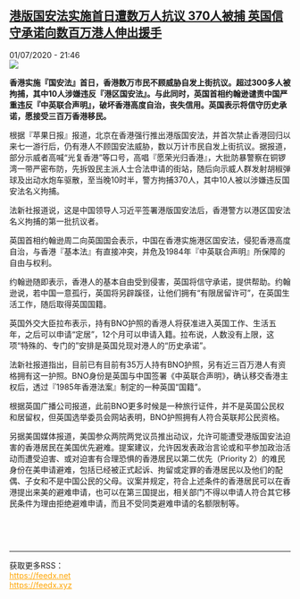 <!--1593637126000-->
[港版国安法实施首日遭数万人抗议 370人被捕 英国信守承诺向数百万港人伸出援手](http://www.rfi.fr//cn/%E4%B8%AD%E5%9B%BD/20200701-%E6%B8%AF%E7%89%88%E5%9B%BD%E5%AE%89%E6%B3%95%E5%AE%9E%E6%96%BD%E9%A6%96%E6%97%A5%E9%81%AD%E6%95%B0%E4%B8%87%E4%BA%BA%E6%8A%97%E8%AE%AE-370%E4%BA%BA%E8%A2%AB%E6%8D%95-%E8%8B%B1%E5%9B%BD%E4%BF%A1%E5%AE%88%E6%89%BF%E8%AF%BA%E5%90%91%E6%95%B0%E7%99%BE%E4%B8%87%E6%B8%AF%E4%BA%BA%E4%BC%B8%E5%87%BA%E6%8F%B4%E6%89%8B)
------

<div>01/07/2020 - 21:46</div><img src="https://s.rfi.fr/media/display/b91f7d34-bbd2-11ea-8bb0-005056bf87d6/w:310/p:16x9/2020-07-01T161211Z_1641382234_RC2GKH9NZ2SZ_RTRMADP_3_HONGKONG-PROTESTS-ANNIVERSARY.JPG"><p><strong>香港实施『国安法』首日，香港数万市民不顾威胁自发上街抗议。超过300多人被拘捕，其中10人涉嫌违反『港区国安法』。与此同时，英国首相约翰逊谴责中国严重违反『中英联合声明』，破坏香港高度自治，丧失信用。英国表示将信守历史承诺，愿接受三百万香港移民。</strong></p><div class="t-content__body u-clearfix"><div class="m-interstitial"></div><p>根据『苹果日报』报道，北京在香港强行推出港版国安法，并首次禁止香港回归以来七一游行后，仍有港人不顾国安法威胁，数以万计市民自发上街抗议。据报道，部分示威者高喊“光复香港”等口号，高唱『愿荣光归香港』，大批防暴警察在铜锣湾一带严密布防，先拆毁民主派人士合法申请的街站，随后向示威人群发射胡椒弹球及出动水炮车驱散，至当晚10时半，警方拘捕370人，其中10人被以涉嫌违反国安法名义拘捕。</p><p>法新社报道说，这是中国领导人习近平签署港版国安法后，香港警方以港区国安法名义拘捕的第一批抗议者。</p><p>英国首相约翰逊周二向英国国会表示，中国在香港实施港区国安法，侵犯香港高度自治，与香港『基本法』有直接冲突，并危及1984年『中英联合声明』所保障的自由与权利。</p><p>约翰逊随即表示，香港人的基本自由受到侵害，英国将信守承诺，提供帮助。约翰逊说，若中国一意孤行，英国将另辟蹊径，让他们拥有“有限居留许可”，在英国生活工作，随后取得英国国籍。</p><p>英国外交大臣拉布表示，持有BNO护照的香港人将获准进入英国工作、生活五年，之后可以申请“定居”，12个月可以申请入籍。拉布说，人数没有上限，这项“特殊的、专门的”安排是英国兑现对港人的“历史承诺”。</p><p>法新社报道指出，目前已有目前有35万人持有BNO护照，另有近三百万港人有资格拥有这一护照。BNO身份是英国与中国签署《中英联合声明》，确认移交香港主权后，透过『1985年香港法案』制定的一种英国“国籍”。</p><p>根据英国广播公司报道，此前BNO更多时候是一种旅行证件，并不是英国公民权和居留权，但英国选举委员会网站表明，BNO护照拥有人符合英联邦公民资格。 </p><p>另据美国媒体报道，美国参众两院两党议员推出动议，允许可能遭受港版国安法迫害的香港居民在美国优先避难。提案建议，允许因发表政治言论或和平参加政治活动而遭受迫害、或对迫害有合理恐惧的香港居民以第二优先（Priority 2）的难民身份在美申请避难，包括已经被正式起诉、拘留或定罪的香港居民以及他们的配偶、子女和不是中国公民的父母。议案并规定，符合上述条件的香港居民可以在香港提出来美的避难申请，也可以在第三国提出，相关部门不得以申请人符合其它移民条件为理由拒绝避难申请，而且不受同类避难申请的名额限制等。</p><p> </p><div class="o-self-promo o-self-promo--nl o-self-promo--hidden" data-selfpromo-newsletter></div><div class="o-self-promo o-self-promo--app o-self-promo--hidden" data-selfpromo-app></div></div><br><hr><div>获取更多RSS：<br><a href="https://feedx.net" style="color:orange" target="_blank">https://feedx.net</a> <br><a href="https://feedx.xyz" style="color:orange" target="_blank">https://feedx.xyz</a><br></div>
